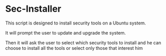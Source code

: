 # Sec-Installer

This script is designed to install security tools on a Ubuntu system.

It will prompt the user to update and upgrade the system.

Then it will ask the user to select which security tools to install and he can choose to install all the tools or select only those that interest him